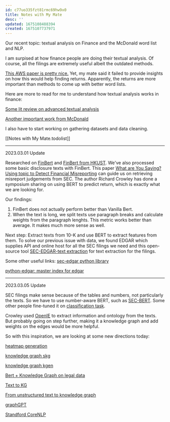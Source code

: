 ```yaml
---
id: c77uo335fzt81rmc69hw9x0
title: Notes with My Mate
desc: ''
updated: 1675108488394
created: 1675107737971
---
```


Our recent topic: textual analysis on Finance and the McDonald word list and NLP.

I am surpised at how finance people are doing their textual analysis. Of course, all the filings are extremely useful albeit the outdated methods. 

[This AWS paper is pretty nice.](https://www.sciencedirect.com/science/article/pii/S2405918821000131) Yet,
my mate said it failed to provide insights on how this would help finding returns. Apparently, the returns are more important than methods to come up with better word lists.

Here are more to read for me to understand how textual analysis works in finance:

[Some lit review on advanced textual analysis](https://www.sciencedirect.com/science/article/pii/S2405918822000046)

[Another important work from McDonald](https://papers.ssrn.com/sol3/papers.cfm?abstract_id=2504147)

I also have to start working on gathering datasets and data cleaning.

[[Notes with My Mate.todolist]]

-----------------
2023.03.01 Update

Researched on [FinBert](https://arxiv.org/pdf/1908.10063.pdf) and [FinBert from HKUST](https://github.com/yya518/FinBERT). We've also processed some basic disclosure texts with FinBert. This paper [What are You Saying? Using topic to Detect Financial Misreporting](https://papers.ssrn.com/sol3/papers.cfm?abstract_id=2803733) can guide us on retrieving misreport judgements from SEC. The author Richard Crowley has done a symposium sharing on using BERT to predict return, which is exactly what we are looking for.

Our findings: 
1. FinBert does not actually perform better than Vanilla Bert. 
2. When the text is long, we split texts use paragraph breaks and calculate weights from the paragraph lenghts. This metric works better than average. It makes much more sense as well.

Next step:
Extract texts from 10-K and use BERT to extract features from them. To solve our previous issue with data, we found EDGAR which supplies API and online host for all the SEC filings we need and this open-source tool [SEC-EDGAR-text extraction](https://github.com/alions7000/SEC-EDGAR-text) for text extraction for the filings. 

Some other useful links:
[sec-edgar python library](https://github.com/sec-edgar/sec-edgar)

[python-edgar: master index for edgar](https://github.com/edgarminers/python-edgar)

-----------------
2023.03.05 Update

SEC filings make sense because of the tables and numbers, not particularly the texts. So we have to use number-aware BERT, such as [SEC-BERT](https://huggingface.co/nlpaueb/sec-bert-base). Some other people fine-tuned it on [classification task](https://huggingface.co/nickmuchi/sec-bert-finetuned-finance-classification).

Crowley used [OpenIE](https://nlp.stanford.edu/software/openie.html) to extract information and ontology from the texts. But probably going on step further, making it a knowledge graph and add weights on the edges would be more helpful.

So with this inspiration, we are looking at some new directions today:

[heatmap generation](https://github.com/jiesutd/Text-Attention-Heatmap-Visualization)

[knowledge graph skg](https://github.com/danilo-dessi/skg)

[knowledge graph kgen](https://github.com/rossanez/KGen)

[Bert + Knowledge Graph on legal data](https://github.com/AnjaneyaTripathi/knowledge_graph)

[Text to KG](https://github.com/d1egoprog/Text2KG)

[From unstructured text to knowledge graph](https://github.com/rutvik5/knowledge-graph)

[graphGPT](https://github.com/varunshenoy/GraphGPT)

[Standford CoreNLP](https://stanfordnlp.github.io/CoreNLP/demo.html)